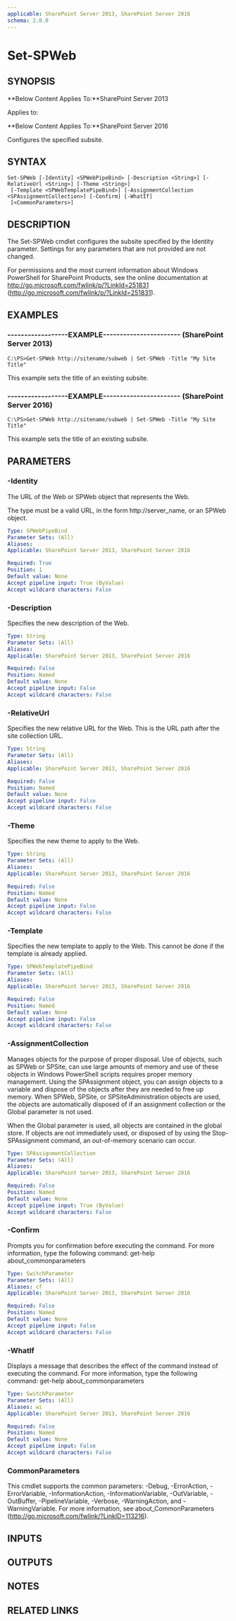 ```yaml
---
applicable: SharePoint Server 2013, SharePoint Server 2016
schema: 2.0.0
---
```


# Set-SPWeb

## SYNOPSIS
**Below Content Applies To:**SharePoint Server 2013

Applies to:

**Below Content Applies To:**SharePoint Server 2016

Configures the specified subsite.



## SYNTAX

```
Set-SPWeb [-Identity] <SPWebPipeBind> [-Description <String>] [-RelativeUrl <String>] [-Theme <String>]
 [-Template <SPWebTemplatePipeBind>] [-AssignmentCollection <SPAssignmentCollection>] [-Confirm] [-WhatIf]
 [<CommonParameters>]
```

## DESCRIPTION
The Set-SPWeb cmdlet configures the subsite specified by the Identity parameter.
Settings for any parameters that are not provided are not changed.

For permissions and the most current information about Windows PowerShell for SharePoint Products, see the online documentation at http://go.microsoft.com/fwlink/p/?LinkId=251831 (http://go.microsoft.com/fwlink/p/?LinkId=251831).

## EXAMPLES

### ------------------EXAMPLE----------------------- (SharePoint Server 2013)
```
C:\PS>Get-SPWeb http://sitename/subweb | Set-SPWeb -Title "My Site Title"
```

This example sets the title of an existing subsite.

### ------------------EXAMPLE----------------------- (SharePoint Server 2016)
```
C:\PS>Get-SPWeb http://sitename/subweb | Set-SPWeb -Title "My Site Title"
```

This example sets the title of an existing subsite.

## PARAMETERS

### -Identity
The URL of the Web or SPWeb object that represents the Web.

The type must be a  valid URL, in the form http://server_name, or an SPWeb object.

```yaml
Type: SPWebPipeBind
Parameter Sets: (All)
Aliases: 
Applicable: SharePoint Server 2013, SharePoint Server 2016

Required: True
Position: 1
Default value: None
Accept pipeline input: True (ByValue)
Accept wildcard characters: False
```

### -Description
Specifies the new description of the Web.

```yaml
Type: String
Parameter Sets: (All)
Aliases: 
Applicable: SharePoint Server 2013, SharePoint Server 2016

Required: False
Position: Named
Default value: None
Accept pipeline input: False
Accept wildcard characters: False
```

### -RelativeUrl
Specifies the new relative URL for the Web.
This is the URL path after the site collection URL.

```yaml
Type: String
Parameter Sets: (All)
Aliases: 
Applicable: SharePoint Server 2013, SharePoint Server 2016

Required: False
Position: Named
Default value: None
Accept pipeline input: False
Accept wildcard characters: False
```

### -Theme
Specifies the new theme to apply to the Web.

```yaml
Type: String
Parameter Sets: (All)
Aliases: 
Applicable: SharePoint Server 2013, SharePoint Server 2016

Required: False
Position: Named
Default value: None
Accept pipeline input: False
Accept wildcard characters: False
```

### -Template
Specifies the new template to apply to the Web.
This cannot be done if the template is already applied.

```yaml
Type: SPWebTemplatePipeBind
Parameter Sets: (All)
Aliases: 
Applicable: SharePoint Server 2013, SharePoint Server 2016

Required: False
Position: Named
Default value: None
Accept pipeline input: False
Accept wildcard characters: False
```

### -AssignmentCollection
Manages objects for the purpose of proper disposal.
Use of objects, such as SPWeb or SPSite, can use large amounts of memory and use of these objects in Windows PowerShell scripts requires proper memory management.
Using the SPAssignment object, you can assign objects to a variable and dispose of the objects after they are needed to free up memory.
When SPWeb, SPSite, or SPSiteAdministration objects are used, the objects are automatically disposed of if an assignment collection or the Global parameter is not used.

When the Global parameter is used, all objects are contained in the global store.
If objects are not immediately used, or disposed of by using the Stop-SPAssignment command, an out-of-memory scenario can occur.

```yaml
Type: SPAssignmentCollection
Parameter Sets: (All)
Aliases: 
Applicable: SharePoint Server 2013, SharePoint Server 2016

Required: False
Position: Named
Default value: None
Accept pipeline input: True (ByValue)
Accept wildcard characters: False
```

### -Confirm
Prompts you for confirmation before executing the command.
For more information, type the following command: get-help about_commonparameters

```yaml
Type: SwitchParameter
Parameter Sets: (All)
Aliases: cf
Applicable: SharePoint Server 2013, SharePoint Server 2016

Required: False
Position: Named
Default value: None
Accept pipeline input: False
Accept wildcard characters: False
```

### -WhatIf
Displays a message that describes the effect of the command instead of executing the command.
For more information, type the following command: get-help about_commonparameters

```yaml
Type: SwitchParameter
Parameter Sets: (All)
Aliases: wi
Applicable: SharePoint Server 2013, SharePoint Server 2016

Required: False
Position: Named
Default value: None
Accept pipeline input: False
Accept wildcard characters: False
```

### CommonParameters
This cmdlet supports the common parameters: -Debug, -ErrorAction, -ErrorVariable, -InformationAction, -InformationVariable, -OutVariable, -OutBuffer, -PipelineVariable, -Verbose, -WarningAction, and -WarningVariable. For more information, see about_CommonParameters (http://go.microsoft.com/fwlink/?LinkID=113216).

## INPUTS

## OUTPUTS

## NOTES

## RELATED LINKS

